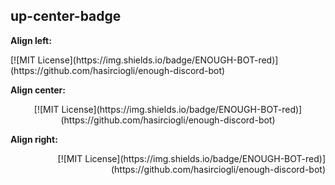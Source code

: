 
## up-center-badge
**Align left:**
<p align="left" width="100%">
    [![MIT License](https://img.shields.io/badge/ENOUGH-BOT-red)](https://github.com/hasirciogli/enough-discord-bot)
</p>

**Align center:**
<p align="center" width="100%">
    [![MIT License](https://img.shields.io/badge/ENOUGH-BOT-red)](https://github.com/hasirciogli/enough-discord-bot)
</p>

**Align right:**
<p align="right" width="100%">
    [![MIT License](https://img.shields.io/badge/ENOUGH-BOT-red)](https://github.com/hasirciogli/enough-discord-bot)
</p>

